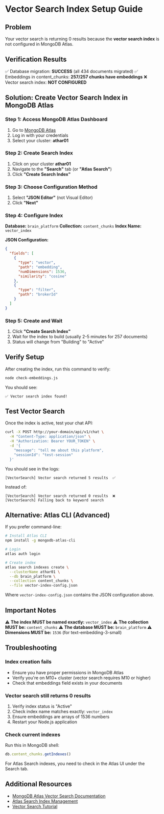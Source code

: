 # Vector Search Index Setup Guide

## Problem
Your vector search is returning 0 results because the **vector search index** is not configured in MongoDB Atlas.

## Verification Results
✅ Database migration: **SUCCESS** (all 434 documents migrated)
✅ Embeddings in content_chunks: **257/257 chunks have embeddings**
❌ Vector search index: **NOT CONFIGURED**

## Solution: Create Vector Search Index in MongoDB Atlas

### Step 1: Access MongoDB Atlas Dashboard
1. Go to [MongoDB Atlas](https://cloud.mongodb.com)
2. Log in with your credentials
3. Select your cluster: **athar01**

### Step 2: Create Search Index
1. Click on your cluster **athar01**
2. Navigate to the **"Search"** tab (or **"Atlas Search"**)
3. Click **"Create Search Index"**

### Step 3: Choose Configuration Method
1. Select **"JSON Editor"** (not Visual Editor)
2. Click **"Next"**

### Step 4: Configure Index
**Database:** `brain_platform`
**Collection:** `content_chunks`
**Index Name:** `vector_index`

**JSON Configuration:**
```json
{
  "fields": [
    {
      "type": "vector",
      "path": "embedding",
      "numDimensions": 1536,
      "similarity": "cosine"
    },
    {
      "type": "filter",
      "path": "brokerId"
    }
  ]
}
```

### Step 5: Create and Wait
1. Click **"Create Search Index"**
2. Wait for the index to build (usually 2-5 minutes for 257 documents)
3. Status will change from "Building" to "Active"

## Verify Setup

After creating the index, run this command to verify:

```bash
node check-embeddings.js
```

You should see:
```
✅ Vector search index found!
```

## Test Vector Search

Once the index is active, test your chat API:

```bash
curl -X POST http://your-domain/api/v1/chat \
  -H "Content-Type: application/json" \
  -H "Authorization: Bearer YOUR_TOKEN" \
  -d '{
    "message": "tell me about this platform",
    "sessionId": "test-session"
  }'
```

You should see in the logs:
```
[VectorSearch] Vector search returned 5 results  ✅
```

Instead of:
```
[VectorSearch] Vector search returned 0 results  ❌
[VectorSearch] Falling back to keyword search
```

## Alternative: Atlas CLI (Advanced)

If you prefer command-line:

```bash
# Install Atlas CLI
npm install -g mongodb-atlas-cli

# Login
atlas auth login

# Create index
atlas search indexes create \
  --clusterName athar01 \
  --db brain_platform \
  --collection content_chunks \
  --file vector-index-config.json
```

Where `vector-index-config.json` contains the JSON configuration above.

## Important Notes

⚠️ **The index MUST be named exactly:** `vector_index`
⚠️ **The collection MUST be:** `content_chunks`
⚠️ **The database MUST be:** `brain_platform`
⚠️ **Dimensions MUST be:** `1536` (for text-embedding-3-small)

## Troubleshooting

### Index creation fails
- Ensure you have proper permissions in MongoDB Atlas
- Verify you're on M10+ cluster (vector search requires M10 or higher)
- Check that embeddings field exists in your documents

### Vector search still returns 0 results
1. Verify index status is "Active"
2. Check index name matches exactly: `vector_index`
3. Ensure embeddings are arrays of 1536 numbers
4. Restart your Node.js application

### Check current indexes
Run this in MongoDB shell:
```javascript
db.content_chunks.getIndexes()
```

For Atlas Search indexes, you need to check in the Atlas UI under the Search tab.

## Additional Resources

- [MongoDB Atlas Vector Search Documentation](https://www.mongodb.com/docs/atlas/atlas-vector-search/vector-search-overview/)
- [Atlas Search Index Management](https://www.mongodb.com/docs/atlas/atlas-search/create-index/)
- [Vector Search Tutorial](https://www.mongodb.com/docs/atlas/atlas-vector-search/tutorials/)

